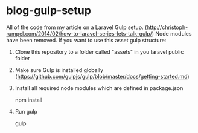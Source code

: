 blog-gulp-setup
===============

All of the code from my article on a Laravel Gulp setup. (http://christoph-rumpel.com/2014/02/how-to-laravel-series-lets-talk-gulp/)
Node modules have been removed. If you want to use this asset gulp structure:

1) Clone this repository to a folder called "assets" in you laravel public folder

2) Make sure Gulp is installed globally (https://github.com/gulpjs/gulp/blob/master/docs/getting-started.md)

3) Install all required node modules which are defined in package.json

    npm install
    

3) Run gulp

    gulp
    
